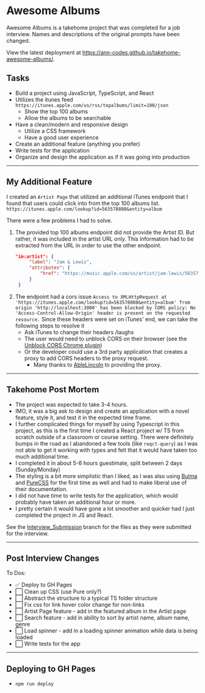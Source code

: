 # Awesome Albums

Awesome Albums is a takehome project that was completed for a job interview. Names and descriptions of the original prompts have been changed.

View the latest deployment at https://ann-codes.github.io/takehome-awesome-albums/.

## Tasks

- Build a project using JavaScript, TypeScript, and React
- Utilizes the itunes feed `https://itunes.apple.com/us/rss/topalbums/limit=100/json`
  - Show the top 100 albums
  - Allow the albums to be searchable
- Have a clean/modern and responsive design
  - Utilize a CSS framework
  - Have a good user experience
- Create an additional feature (anything you prefer)
- Write tests for the application
- Organize and design the application as if it was going into production

---

## My Additional Feature

I created an `Artist Page` that utilized an additional iTunes endpoint that I found that users could click into from the top 100 albums list. `https://itunes.apple.com/lookup?id=563578808&entity=album`

There were a few problems I had to solve. 
1. The provided top 100 albums endpoint did not provide the Artist ID. But rather, it was included in the artist URL only. This information had to be extracted from the URL in order to use the other endpoint. 
   ```json
   "im:artist": {
        "label": "Jam & Lewis",
        "attributes": {
            "href": "https://music.apple.com/us/artist/jam-lewis/563578808?uo=2"
        }
    }
   ```
2. The endpoint had a cors issue `Access to XMLHttpRequest at 'https://itunes.apple.com/lookup?id=563578808&entity=album' from origin 'http://localhost:3000' has been blocked by CORS policy: No 'Access-Control-Allow-Origin' header is present on the requested resource.` Since these headers were set on iTunes' end, we can take the following steps to resolve it
   - Ask iTunes to change their headers /laughs
   - The user would need to unblock CORS on their browser (see the [Unblock CORS Chrome plugin](https://add0n.com/access-control.html))
   - Or the developer could use a 3rd party application that creates a proxy to add CORS headers to the proxy request.  
     - Many thanks to [AbleLincoln](https://github.com/AbleLincoln/cors-escape) to providing the proxy.


---

## Takehome Post Mortem

- The project was expected to take 3-4 hours. 
- IMO, it was a big ask to design and create an application with a novel feature, style it, and test it in the expected time frame. 
- I further complicated things for myself by using Typescript in this project, as this is the first time I created a React project w/ TS from scratch outside of a classroom or course setting. There were definitely bumps in the road as I abandoned a few tools (like `reqct-query`) as I was not able to get it working with types and felt that it would have taken too much additional time.  
- I completed it in about 5-6 hours guestimate, split between 2 days (Sunday/Monday)
- The styling is a bit more simplistic than I liked, as I was also using [Bulma](https://bulma.io/) and [PureCSS](https://purecss.io/) for the first time as well and had to make liberal use of their documentation. 
- I did not have time to write tests for the application, which would probably have taken an additional hour or more. 
- I pretty certain it would have gone a lot smoother and quicker had I just completed the project in JS and React. 

See the [Interview_Submission](https://github.com/ann-codes/takehome-awesome-albums/tree/Interview_Submission) branch for the files as they were submitted for the interview. 

---

## Post Interview Changes

To Dos: 
- ✅  Deploy to GH Pages 
- ⬜  Clean up CSS (use Pure only?)
- ⬜  Abstract the structure to a typical TS folder structure 
- ⬜  Fix css for link hover color change for non-links
- ⬜  Artist Page feature - add in the featured album in the Artist page
- ⬜  Search feature - add in ability to sort by artist name, album name, genre
- ⬜  Load spinner - add in a loading spinner animation while data is being loaded
- ⬜  Write tests for the app

---

## Deploying to GH Pages
- `npm run deploy`